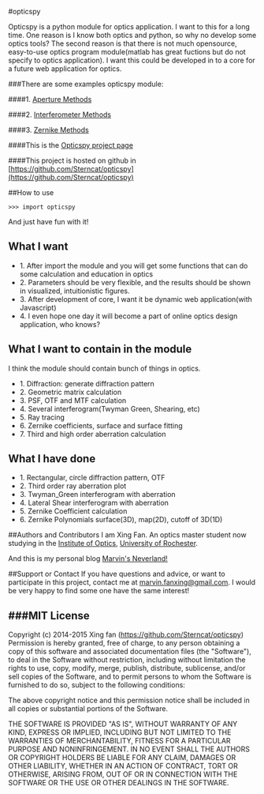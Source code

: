 
#opticspy  

Opticspy is a python module for optics application. I want to this for a long time. One reason is I know both optics and python, so why no develop some optics tools? The second reason is that there is not much opensource, easy-to-use optics program module(matlab has great fuctions but do not specify to optics application). I want this could be developed in to a core for a future web application for optics.

###There are some examples opticspy module:   
   
####1. [Aperture Methods](http://sterncat.github.io/files/Aperture_Method.html)    
  
####2. [Interferometer Methods](http://sterncat.github.io/files/Interferometer_Method.html)  
  
####3. [Zernike Methods](http://sterncat.github.io/files/Zernike_Method.html)    
  
####This is the [Opticspy project page](http://sterncat.github.io/opticspy/)

####This project is hosted on github in [https://github.com/Sterncat/opticspy](https://github.com/Sterncat/opticspy)

##How to use
```
>>> import opticspy
```

And just have fun with it!

## What I want
<ul>	
  <li>1. After import the module and you will get some functions that can do some calculation and education in optics</li>
  <li>2. Parameters should be very flexible, and the results should be shown in visualized, intuitionistic figures.</li>
  <li>3. After development of core, I want it be dynamic web application(with Javascript)</li>
  <li>4. I even hope one day it will become a part of online optics design application, who knows?</li>
</ul>


## What I want to contain in the module
I think the module should contain bunch of things in optics.
<ul>
  <li>1. Diffraction: generate diffraction pattern</li>
  <li>2. Geometric matrix calculation</li>
  <li>3. PSF, OTF and MTF calculation</li>
  <li>4. Several interferogram(Twyman Green, Shearing, etc)</li>
  <li>5. Ray tracing</li>
  <li>6. Zernike coefficients, surface and surface fitting</li>
  <li>7. Third and high order aberration calculation</li>
</ul>

## What I have done

<ul>
  <li>1. Rectangular, circle diffraction pattern, OTF</li>
  <li>2. Third order ray aberration plot</li>
  <li>3. Twyman_Green interferogram with aberration</li>
  <li>4. Lateral Shear interferogram with aberration</li>
  <li>5. Zernike Coefficient calculation</li>
  <li>6. Zernike Polynomials surface(3D), map(2D), cutoff of 3D(1D)</li>
</ul>

##Authors and Contributors
I am Xing Fan. An optics master student now studying in the [Institute of Optics](http://www.optics.rochester.edu/), [University of Rochester](http://www.rochester.edu/). 

And this is my personal blog [Marvin's Neverland!](http://sterncat.github.io)

##Support or Contact
If you have questions and advice, or want to participate in this project, contact me at marvin.fanxing@gmail.com. I would be very happy to find some one have the same interest!



###MIT License
-----------

Copyright (c) 2014-2015 Xing fan (https://github.com/Sterncat/opticspy)
Permission is hereby granted, free of charge, to any person
obtaining a copy of this software and associated documentation
files (the "Software"), to deal in the Software without
restriction, including without limitation the rights to use,
copy, modify, merge, publish, distribute, sublicense, and/or sell
copies of the Software, and to permit persons to whom the
Software is furnished to do so, subject to the following
conditions:

The above copyright notice and this permission notice shall be
included in all copies or substantial portions of the Software.

THE SOFTWARE IS PROVIDED "AS IS", WITHOUT WARRANTY OF ANY KIND,
EXPRESS OR IMPLIED, INCLUDING BUT NOT LIMITED TO THE WARRANTIES
OF MERCHANTABILITY, FITNESS FOR A PARTICULAR PURPOSE AND
NONINFRINGEMENT. IN NO EVENT SHALL THE AUTHORS OR COPYRIGHT
HOLDERS BE LIABLE FOR ANY CLAIM, DAMAGES OR OTHER LIABILITY,
WHETHER IN AN ACTION OF CONTRACT, TORT OR OTHERWISE, ARISING
FROM, OUT OF OR IN CONNECTION WITH THE SOFTWARE OR THE USE OR
OTHER DEALINGS IN THE SOFTWARE.
		
